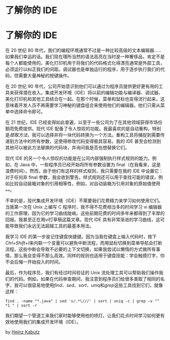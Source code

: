 # 了解你的 IDE

# 了解你的 IDE

在 20 世纪 80 年代，我们的编程环境通常不过是一种比较高级的文本编辑器……如果我们幸运的话。我们现在理所当然的语法高亮在当时是一种奢侈品，肯定不是每个人都能使用的。美化打印机用于将我们的代码格式化得漂亮通常是外部工具，必须运行以纠正我们的间距。调试器也是单独运行的程序，用于逐步执行我们的代码，但需要大量神秘的按键操作。

在 20 世纪 90 年代，公司开始意识到他们可以通过为程序员提供更好更有用的工具来获得潜在收入。集成开发环境（IDE）将以前的编辑功能与编译器、调试器、美化打印机和其他工具结合在一起。在那个时候，菜单和鼠标也变得流行起来，这意味着开发人员不再需要学习神秘的键盘组合来使用他们的编辑器。他们只需从菜单中选择命令即可。

在 21 世纪，IDE 已经变得如此普遍，以至于一些公司为了在其他领域获得市场份额而免费提供。现代 IDE 配备了令人惊叹的功能。我最喜欢的是自动重构，特别是*提取方法*，我可以选择并将一块代码转换为一个方法。重构工具将捕捉到需要传递到方法中的所有参数，这使得修改代码变得极其容易。我的 IDE 甚至会检测到其他可以被此方法替换的代码块，并询问我是否也想替换它们。

现代 IDE 的另一个令人惊叹的功能是在公司内部强制执行样式规则的能力。例如，在 Java 中，一些程序员已经开始将所有参数设置为 final（在我看来，这是浪费时间）。然而，由于他们有这样的样式规则，我只需要在我的 IDE 中设置它：对于任何非 final 参数，我会收到警告。样式规则还可以用于查找可能的错误，例如比较自动装箱对象的引用相等性，例如，对自动装箱为引用对象的原始值使用`==`。

不幸的是，现代集成开发环境（IDE）不需要我们花费精力来学习如何使用它们。当我第一次在 Unix 上编写 C 程序时，我不得不花费相当多的时间学习 vi 编辑器的工作原理，因为它的学习曲线陡峭。这些前期花费的时间多年来都得到了丰厚的回报。我甚至正在用*vi*打草稿这篇文章。现代 IDE 具有非常渐进的学习曲线，这可能导致我们永远无法超越工具的最基本用法。

我学习 IDE 的第一步是记住键盘快捷键。因为当我在键盘上输入代码时，按下*Ctrl+Shift+I*来内联一个变量可以避免中断流程，而用鼠标切换到菜单导航会打断流程。这些中断会导致不必要的上下文切换，如果我尝试以懒惰的方式做所有事情，那么我会变得不那么高效。同样的规则也适用于键盘技能：学会触摸打字，你不会后悔一开始投入的时间。

最后，作为程序员，我们有经过时间验证的 Unix 流处理工具可以帮助我们操作我们的代码。例如，如果在代码审查期间，我注意到程序员们给很多类取了相同的名字，我可以很容易地使用*find*、*sed*、*sort*、*uniq*和*grep*这些工具找到它们，就像这样：

```
find . -name "*.java" | sed 's/.*\///' | sort | uniq -c | grep -v "^ *1 " | sort -r 
```

我们期望一个管道工来我们家时能够使用他的喷灯。让我们花点时间学习如何更有效地使用我们的集成开发环境（IDE）。

by [Heinz Kabutz](http://programmer.97things.oreilly.com/wiki/index.php/Heinz_Kabutz)
